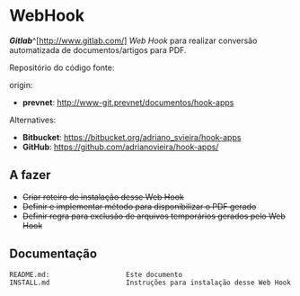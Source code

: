 WebHook
=======

***Gitlab***^[http://www.gitlab.com/] *Web Hook* para realizar conversão automatizada de documentos/artigos para PDF.

Repositório do código fonte: 

origin:

- **prevnet**: <http://www-git.prevnet/documentos/hook-apps>

Alternatives:

- **Bitbucket**: <https://bitbucket.org/adriano_svieira/hook-apps>
- **GitHub**: <https://github.com/adrianovieira/hook-apps/>

A fazer
-------

- ~~Criar roteiro de instalação desse Web Hook~~
- ~~Definir e implementar método para disponibilizar o PDF gerado~~
- ~~Definir regra para exclusão de arquivos temporários gerados pelo Web Hook~~

Documentação
------------

```texinfo
README.md:                   Este documento
INSTALL.md                   Instruções para instalação desse Web Hook
```